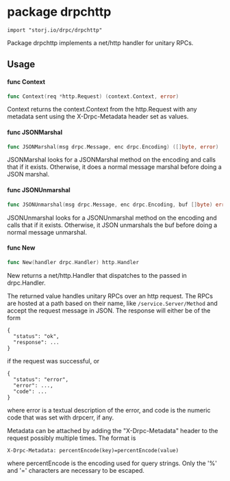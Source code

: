 # package drpchttp

`import "storj.io/drpc/drpchttp"`

Package drpchttp implements a net/http handler for unitary RPCs.

## Usage

#### func  Context

```go
func Context(req *http.Request) (context.Context, error)
```
Context returns the context.Context from the http.Request with any metadata sent
using the X-Drpc-Metadata header set as values.

#### func  JSONMarshal

```go
func JSONMarshal(msg drpc.Message, enc drpc.Encoding) ([]byte, error)
```
JSONMarshal looks for a JSONMarshal method on the encoding and calls that if it
exists. Otherwise, it does a normal message marshal before doing a JSON marshal.

#### func  JSONUnmarshal

```go
func JSONUnmarshal(msg drpc.Message, enc drpc.Encoding, buf []byte) error
```
JSONUnmarshal looks for a JSONUnmarshal method on the encoding and calls that if
it exists. Otherwise, it JSON unmarshals the buf before doing a normal message
unmarshal.

#### func  New

```go
func New(handler drpc.Handler) http.Handler
```
New returns a net/http.Handler that dispatches to the passed in drpc.Handler.

The returned value handles unitary RPCs over an http request. The RPCs are
hosted at a path based on their name, like `/service.Server/Method` and accept
the request message in JSON. The response will either be of the form

    {
      "status": "ok",
      "response": ...
    }

if the request was successful, or

    {
      "status": "error",
      "error": ...,
      "code": ...
    }

where error is a textual description of the error, and code is the numeric code
that was set with drpcerr, if any.

Metadata can be attached by adding the "X-Drpc-Metadata" header to the request
possibly multiple times. The format is

    X-Drpc-Metadata: percentEncode(key)=percentEncode(value)

where percentEncode is the encoding used for query strings. Only the '%' and '='
characters are necessary to be escaped.
